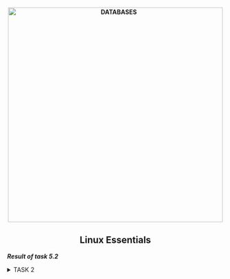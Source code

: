 <h4 align="center"> 
  <img alt="DATABASES" src="https://commons.bmstu.wiki/images/b/be/Linux-3_6.png" width="500"> 
</h4>
<h2 align="center"> Linux Essentials </h2>

***Result of task 5.2*** <br>

<details><summary>TASK 2</summary><br>
1. Analyze the structure of the /etc/passwd and /etc/group file, what fields are present in it, what users exist on the system? Specify several pseudo-users, how to define them. <br>
  /etc/passwd - a file containing a list of user accounts (accounts) in text format. It is the first and main source of information about operating system user rights.<br> 
  
  ```  
  login : password : UID : GID : GECOS : home : shell 
  ```
Each line of the file describes one user and contains seven fields, separated by colons:
- registration name or login - The string you enter when you log in. Each username must be a unique string on the computer;
- password hash - On older Linux systems, the user's encrypted password was stored in the /etc/passwd file. 
On most modern systems, this field is set to x, and the user's password is stored in the /etc/shadow file;
- user ID - a user ID is a number assigned to each user. It is used by the operating system to communicate with the user;
- default group ID - The user's group ID number that belongs to the user's primary group. When the user creates a file, the group of the file is set to that group;
- information field GECOS - This field contains a comma-separated list of values with the following information (User's full name or application name.Room number.
Work phone number. Home phone. Other contact information;
- the initial (aka home) directory - The absolute path to the user's home directory. It contains user and config files;
- login shell, or shell - The absolute path to the user's login shell. It is a shell that starts when the user logs in.<br>
  
The main purpose of /etc/passwd is to match a username and a user identifier (UID). Initially, the password field contained a password hash and was used for authentication. However, due to the increase in the computing power of processors, 
there is a serious threat of using a simple brute-force attack to crack a password. Therefore, all passwords have been moved to special files such as /etc/shadow on GNU / Linux or /etc/master.passwd on FreeBSD. 
These files are not readable by ordinary users. This approach is called a hidden password mechanism.
The /etc/passwd file is a text file with one entry per line representing the user account. To view the contents of a file, use a text editor or, for example, the cat command:
  
```
 cat /etc/passwd
```
  <img alt="" src="https://github.com/zinchenko-ihor/DevOps_online_Kyiv_2021Q4/blob/master/m5/Task5.2/IMG/passwd_cat_devops.png"><br>
  <img alt="" src="https://github.com/zinchenko-ihor/DevOps_online_Kyiv_2021Q4/blob/master/m5/Task5.2/IMG/cat_etc_passwd.png"><br>
/etc/group contains entries for all groups on the system. Each of its lines contains:
- the symbolic name of the group - by default, when a new user is created, his group is also created with the same name as the user's login name;
- the group password is an obsolete field and is currently not used. It usually contains an "x";
- group ID, or GID;
- list of member names, separated by commas.
Recording example:
```
  bin:x:1:root,bin,daemon
```
To view the contents of a file, use a text editor or, for example, the cat command:
```
cat /etc/group
```
  <img alt="" src="https://github.com/zinchenko-ihor/DevOps_online_Kyiv_2021Q4/blob/master/m5/Task5.2/IMG/etc_cat_group.png"><br>
Pseudo user accounts are designed to run certain applications or own certain files. For example: syslog, tcpdump, proxy, daemond, etc.
  
2. What are the uid ranges? What is UID? How to define it?<br>
UID stands for User ID. The UID is the number assigned to every Linux user. This is the user view in the Linux kernel.
The UID is used to identify the user on the system and to determine which system resources the user can access. This is why the user ID must be unique.<br>
You can find the UID in the / etc / passwd file. This is the same file that you can use to list all users on a Linux system.
Use Linux command "cat"to view the text file and you will see various information about the users present on your system.
The third field here represents the user ID or UID.<br>  
  
  ```
  cat /etc/passwd
  ```
  <img alt="" src="https://github.com/zinchenko-ihor/DevOps_online_Kyiv_2021Q4/blob/master/m5/Task5.2/IMG/UID.png"><br>
  
3. What is GID? How to define it?<br>
A group identifier, often abbreviated to GID, is a numeric value used to represent a specific group.The range of values for a GID varies amongst different systems; at the very least, a GID can be between 0 and 32,767, with one restriction: the login group for the superuser must have GID 0. This numeric value is used to refer to groups in the /etc/passwd and /etc/group files or their equivalents. Shadow password files and Network Information Service also refer to numeric GIDs. The group identifier is a necessary component of Unix file systems and processes.<br>
A group identifier, often abbreviated to GID, is a numeric value used to represent a specific group.[1] The range of values for a GID varies amongst different systems; at the very least, a GID can be between 0 and 32,767, with one restriction: the login group for the superuser must have GID 0. This numeric value is used to refer to groups in the /etc/passwd and /etc/group files or their equivalents. Shadow password files and Network Information Service also refer to numeric GIDs. The group identifier is a necessary component of Unix file systems and processes.<br>
  <img alt="" src="https://github.com/zinchenko-ihor/DevOps_online_Kyiv_2021Q4/blob/master/m5/Task5.2/IMG/GID.png"><br>

4. How to determine belonging of user to the specific group?<br>
Belonging user to specific group can be defined in file etc/passwd where described users name, uid, gid, gecos and etc. 
Also we can determine usergroup with command "groups" and determine a members of groups by command "members":
  ```
  groups devops
  members --all sudo
  ```
  <img alt="" src="https://github.com/zinchenko-ihor/DevOps_online_Kyiv_2021Q4/blob/master/m5/Task5.2/IMG/Determinate_group4.png"><br>
  
5. What are the commands for adding a user to the system? What are the basic parameters required to create a user?<br>
To add/create a new user, you’ve to follow the command "useradd" or "adduser" with "username". The ‘username‘ is a user login name, that is used by a user to login into the system.Only one user can be added and that username must be unique (different from other usernames already exists on the system).<br>
  ```
  sudo adduser test
  
  Enter data in this fields
  New password:
  Retype password:
  
  Full name: 
  Room number:
  Work phone:
  Home phone:
  Other:
  ```
  <img alt="" src="https://github.com/zinchenko-ihor/DevOps_online_Kyiv_2021Q4/blob/master/m5/Task5.2/IMG/Create_new_user.png"><br>
  
When we run the "useradd" command in the Linux terminal, it does the following basic things:
- it edits the files /etc/passwd, /etc/shadow, /etc/group and /etc/gshadow for the newly created user account;
- creates and populates the home directory for the new user;
- sets permissions and ownership of the home directory. <br>
  
Useradd command options:<br>
```  
  -c, --comment (Any text string. Typically, this is a short description of the account, and is currently used as a field for the user's first and last name); <br>
  -b, --base-dir (The default base directory for the system if -d HOME_DIR is not specified. BASE_DIR is concatenated with the account name to define the home directory. If the -m option is not used, BASE_DIR must exist); <br>
  -D, --defaults (See below, the subsection "Changing the default values"); <br>
  -d, --home (For the user being created, the BASE_DIRECTORY directory will be used as the home directory. By default, this value is obtained by concatenating the username with BASE_DIR, and is used as the name of the home directory); <br>
  -e, --expiredate (The date when the user account will be blocked); <br>
  -f, --inactive (The number of days that must elapse after the password has expired for the account to be permanently locked); <br>
  -g, --gid (The name or numeric identifier of the new initial user group); <br>
  -G, --groups (List of additional groups in which the user is listed); <br>
  -h, --help (Show quick help and exit); <br>
  -m, --create-home (If the user's home directory does not exist, it will be created); <br>
  -K, --key (Used to change the default values stored in the /etc/login.defs file); <br>
  -l --list (Do not add the user to the lastlog and faillog databases); <br>
  -N, --no-user-group (Do not create a group with the same name as the user, but add the user to the group specified by the -g option or by the GROUP variable in /etc/default/useradd); <br>
  -o, --non-unique (Allows you to create an account with an existing (not unique) UID); <br>
  -p, --password (The encrypted password value returned by crypt (3). By default, the account is locked); <br>
  -s, --shell (The name of the user's login shell. If set to empty, the default login shell will be used); <br>
  -u, --uid (The numeric value of the user identifier (ID). It must be unique unless the -o option is used. The value must be non-negative); <br>
  -U, --user-group (reate a group with the same name as the user, and add the user to this group).<br> 
```  
  <img alt="" src="https://github.com/zinchenko-ihor/DevOps_online_Kyiv_2021Q4/blob/master/m5/Task5.2/IMG/Create_new_user1.png"><br>
  <img alt="" src="https://github.com/zinchenko-ihor/DevOps_online_Kyiv_2021Q4/blob/master/m5/Task5.2/IMG/New_users.png"><br>
  
6. How do I change the name (account name) of an existing user? <br>
"Usermod" is a command-line utility that allows you to modify a user’s login information. <br>
  
  ```
  sudo usermod -l [username]
  ```
  Usermod command options:<br>
  ```
  -a, --append (Add user to additional group (s). Use only in conjunction with the -G parameter); <br>
  -c, --comment (The new value for the comment field in the user password file. Usually it is changed with the "chfn" program); <br>
  -d, --home (The home directory of the new user); <br>
  -e, --expiredate (The date when the user account will be blocked); <br>
  -f, --inactive (The number of days that must elapse after the password has expired for an account blocked forever); <br>
  -g, --gid (The name or numeric identifier of the new primary group for the user. Group with such name must exist); <br>
  -G, --groups (List of additional groups in which the user is listed); <br>
  -l, --login (The username will be changed from NAME to NEW_NAME); <br>
  -L, --lock (Block user password); <br>
  -m, --move-home (Move the contents of the home directory to a new location); <br>
  -o, --non-unique (When used with the -u option, this option allows you to specify a non-unique numeric user ID); <br>
  -p, --password (The encrypted password value returned by crypt (3)); <br>
  -R, --root (Make changes in the CAT_CHROOT directory and use the configuration files from the directory CAT_CHROOT); <br>
  -s, --shell (The name of the user's new login shell); <br>
  -u, --uid (new numeric user id);<br>
  -U, --unlock (Unlock user password); <br>
  -v, --add-sub-uids (Add a range of subordinate uids to the user's account); <br>
  -V, --del-sub-uids (Remove a range of subordinate uids from the user's account); <br>
  -w, --add-sub-gids (Add a range of subordinate gids to the user's account); <br>
  -W, --del-sub-gids (Remove a range of subordinate gids from the user's account); <br>
  -Z, --selinux-user (New SELinux user for user login). <br>
  ```
  <img alt="" src="https://github.com/zinchenko-ihor/DevOps_online_Kyiv_2021Q4/blob/master/m5/Task5.2/IMG/usermod.png"><br>
  
7. What is skell_dir? What is its structure? <br>
Directory /etc/skel/ (skel is derived from the “skeleton”) is used to initiate home directory when a user is first created. A sample layout of “skeleton” user files is as shown below: <br>
  
  ```
   ls -lart /etc/skel
  ```
  <img alt="" src="https://github.com/zinchenko-ihor/DevOps_online_Kyiv_2021Q4/blob/master/m5/Task5.2/IMG/Skel.png"><br>
  
Below is a sample /etc/defualt/useradd file which defines the skel directory. You can change the default location /etc/skel to any other location.
  <img alt="" src="https://github.com/zinchenko-ihor/DevOps_online_Kyiv_2021Q4/blob/master/m5/Task5.2/IMG/Scel_tree.png"><br>
  
Default permission of /etc/skel is drwxr-xr-x. It is not recommended to change the permission of skel directory or its contents.
  
8. How to remove a user from the system (including his mailbox)? <br>
The command "userdel" removes user entries from the /etc/passwd and /etc/shadow files.
In most Linux distributions, when removing a user account with userdel, the user home and mail spool directories are not removed.
Use the -r (--remove) option to force userdel to remove the user’s home directory and mail spool:
  ```
  userdel -r username
  ```
  <img alt="" src="https://github.com/zinchenko-ihor/DevOps_online_Kyiv_2021Q4/blob/master/m5/Task5.2/IMG/userdel.png"><br>
  
If the user you want to remove is still logged in, or if there are running processes that belong to this user, the userdel command does not allow to remove the user.
In this situation, it is recommended to log out the user and kill all user’s running processes with the killall command:
  ```
  sudo killall -u username
  ```  
9. What commands and keys should be used to lock and unlock a user account? <br>
The passwd command on Linux works with a user account. You can also use this command for a user account.
The command mainly works with the / etc / passwd file. You can manually modify this file, but we advise against doing this.
To lock a user using the passwd command or usermod command, you can use the -l (-L for usermod) or –lock option as follows:
  ```
  sudo passwd -l user_name
  sudo usermod -L user_name
  ```
You can find out if a user is locked or unlocked using the -S or –status option of the passwd command.
  ```
  sudo passwd -S user_name
  ```
Look at the second field in the output. Here's what it means:
  - P or PS: password set (user unlocked);
  - L or LK: user locked;
  - N or NP: no password required by the user.<br>
To unlock a user with the passwd command or usermod command, you can use the -u (-U for usermod) or –unlock option:
  ```
  sudo passwd -u user_name
  sudo usermod -U user_name
  ```
  <img alt="" src="https://github.com/zinchenko-ihor/DevOps_online_Kyiv_2021Q4/blob/master/m5/Task5.2/IMG/Lock_unlock.png"><br>
  
10. How to remove a user's password and provide him with a password-free login for subsequent password change? <br>
To force user for password change is to use the command passwd with -e option and -d option. The -e option expires the current user password forcing user to set a new one on next login. And -d option remove user password (make it blank). This is a quick way to block your account password. This makes the specified account passwordless.
From the man page of passwd command :
  ```
  sudo passwd -de user_name
  ```
 <img alt="" src="https://github.com/zinchenko-ihor/DevOps_online_Kyiv_2021Q4/blob/master/m5/Task5.2/IMG/passwd_del.png"><br> 
  
11. Display the extended format of information about the directory, tell about the information columns displayed on the terminal.<br>
  To display the extended directory information format, execute the command:
  ```
  ls -lahi
  -l - --format=long - output (in one-column format) file type, file permissions, number of links to file, owner name, group name, file size (in bytes), timestamp and file name;
  -a --all - include files with names starting with a dot in the list (show hidden files);
  -h --human-readable - add size letter to each file size;
  -i --inode - print the inode number (also called file serial number and index number) of each file to the left of its name.
  ```
   <img alt="" src="https://github.com/zinchenko-ihor/DevOps_online_Kyiv_2021Q4/blob/master/m5/Task5.2/IMG/ls_lahi.png"><br> 
  1 - total size of listed directory;
  2 - inodex index (This number uniquely identifies each file on each file system);
  3 - rights of the files (r-read, w-write, x-execute);
  4 - the number of links to a file/folder;
  5 - unique identifier of the owner (UID);
  6 - group owner id (GID);
  7 - size of object;
  8 - latest creation/modification date;
  9 - file or folder name.
  
12. What access rights exist and for whom (i. e., describe the main roles)? Briefly describe the acronym for access rights.<br>
  Initially, each file had three access parameters. Here they are:
  - Read - allows you to receive the contents of the file, but not for writing. For a directory, allows you to get a list of files and directories located in it;
  - Write - allows you to write new data to a file or modify existing ones, and also allows you to create and modify files and directories;
  - Execution - You cannot execute a program if it does not have an execution flag. This attribute is set for all programs and scripts, it is with the help of it that the system can understand that this file needs to be run as a program.
  
  But all these rights would be meaningless if applied to all users at once. Therefore, each file has three categories of users, for which you can set different combinations of access rights:
  - Owner - a set of rights for the owner of the file, the user who created it or is now set by its owner. Usually the owner has all the rights, read, write and execute.
  - Group - any user group that exists in the system and is associated with a file. However, this can only be one group, and it is usually the owner's group, although a different group can be assigned to a file.
  - Others - all users, except for the owner and users included in the file group.
  
  It is with the help of these sets of permissions that the permissions of files in linux are established. Each user can only get full access to files that he owns or those that he is allowed to access. Only the Root user can work with all files, regardless of their set of permissions.
  What the conditional values of the rights flags mean:<br>
  ```
  --- -no right;
  --x - only execution of the file is allowed as a program, but not modification or reading;
  -w- - only writing and modifying the file is allowed;
  -wx - change and execution are allowed, but in the case of a directory, you cannot see its contents;
  r-- - read-only rights;
  r-x - read only and execute, no write access;
  rw- - read and write permissions, but no execution;
  rwx - all rights;
  --s - the SUID or SGID bit is set, the first is displayed in the field for the owner, the second for the group;
  --t - sticky-bit is installed, which means users cannot delete this file.
  ```
  
13. What is the sequence of defining the relationship between the file and the user? <br>
  The hierarchy of user-level access is broken down as follows: the rights of the owner user, the rights of members of the owner group, and the rights of everyone else.
  Accordingly, for each category, it is indicated what operations with the file are available: read (r), write (w), or execute (x) - for executable files. For directories, the parameters are the same, but they mean a little different: directory browsing (r), creating folders/files (w) inside the directory, switching to the directory (x).
  
14. What commands are used to change the owner of a file (directory), as well as the mode of access to the file? Give examples, demonstrate on the terminal.<br>
  To change file permissions on linux you can use chmod utility. It allows you to change all flags, including special ones. 
  Let's consider its syntax:
```
  chmod <options> <category> <action> <flag> <file>
```
With the -R option, you can force the program to apply changes to all files and directories recursively.
The category indicates for which user group the rights should be applied, as you remember, only three categories are available:
  u - file owner;
  g - file group;
  o - other users.  
The action can be one of two things, either add - sign "+", or remove - sign - "-". As for the permissions themselves, they are similar to the output of the ls utility: r - read, w - write, x - execute, s - suid / sgid, depending on the category for which you set it, t - sets sticky-bit. For example:
```
  chmod ugo+rwx 1.txt - all users full access to the file 1.txt
  chmod go-rw 1.txt - take read and write permissions from the group and other users to the file 1.txt
  chmod u+s 1.txt - For the 1.txt file, set SUID
  chmod g+s 1.txt - For the 1.txt file, set SGID
```
   <img alt="" src="https://github.com/zinchenko-ihor/DevOps_online_Kyiv_2021Q4/blob/master/m5/Task5.2/IMG/chmod.png"><br> 
   <img alt="" src="https://github.com/zinchenko-ihor/DevOps_online_Kyiv_2021Q4/blob/master/m5/Task5.2/IMG/chmod1.png"><br>
  
15. What is an example of octal representation of access rights? Describe the umask command.
  Each of the access levels can be expressed in octal using a numeric value: 4 (r), 2 (w), 1 (x). 
  This is how we get the general scheme of rights:
  <img alt="" src="https://github.com/zinchenko-ihor/DevOps_online_Kyiv_2021Q4/blob/master/m5/Task5.2/IMG/table.png"><br>
  
  Permissions can be expressed not only in the form of a sequence of letters, but also in octal, for example, for -rw-rw-r--, the entry will look like this: 0664. Permissions for a file by default in Linux in octal format are written as 0666, and for the directory 0777. In this case, 0 does not mean anything, and each digit means a set of rights for a specific group. First the owner, then the group, and then everyone else. But thanks to the mask in Linux, by default, the file permissions are set to 0664, and for the directory 0775. It is the setting of these values that the "umask" command affects.
  The "umask" command sets the mask of rights for new files and directories. When creating any file, the operating system asks for a rights mask and calculates the mask based on it. The default mask is 0002. The first digit does not affect anything and is a relic of the C language syntax. Further, the numbers are similar to the access rights in Linux: the first is the owner, the second is the group, and the third is all the rest. This mask is used to calculate file permissions.
In fact, it turns out that the mask contains permissions that will not be set for the file. Therefore, the default permissions for the file will be 666 - 002 = 664, and for the directory - 777 - 002 = 775.<br>
  
  <img alt="" src="https://github.com/zinchenko-ihor/DevOps_online_Kyiv_2021Q4/blob/master/m5/Task5.2/IMG/umask.png"><br> 
  
Utility options:
```
umask -p
umask -S
-p - display the umask command, which, when executed, will set the current mask in octal form;
-S - display the default permissions for the folder in the format u = rwx, g = rwx, o = rwx calculated by the current mask.
```
<img alt="" src="https://github.com/zinchenko-ihor/DevOps_online_Kyiv_2021Q4/tree/master/m5/Task5.2/IMG"><br>
  
16. Give definitions of sticky bits and mechanism of identifier substitution. Give an example of files and directories with these attributes.
  The sticky bit was initially introduced to ‘stick’ an executable program’s text segment in the swap space even after the program has completed execution, to speed up the subsequent runs of the same program. However, these days the sticky bit means something entirely different.
  When a directory has the sticky bit set, its files can be deleted or renamed only by the file owner, directory owner and the root user. The command below shows how the sticky bit can be set.
```
  cmod +t [file_name]
```
  To remove the sticky bit, simply use the following command.
```
  cmod -t [file_name]
```
  <img alt="" src="https://github.com/zinchenko-ihor/DevOps_online_Kyiv_2021Q4/blob/master/m5/Task5.2/IMG/sticky_bit.png"><br>
  <img alt="" src="https://github.com/zinchenko-ihor/DevOps_online_Kyiv_2021Q4/blob/master/m5/Task5.2/IMG/sticky_bit1.png"><br>
  
In order for ordinary users to execute programs on behalf of the superuser, a thing like SUID and SGID bits was invented without knowing his password.
  SUID - if this bit is set, then when the program is running, the id of the user from which it was launched is replaced with the id of the file owner. In fact, it allows regular users to run programs as the superuser;
  GID - This flag works in a similar way, only the difference is that the user is considered a member of the group that the file is associated with, and not the groups to which he actually belongs. If the SGID flag is set to a directory, all files created in it will be associated with the directory group, not the user. This behavior is used to organize public folders.
  Substitution of an identifier in the event that a process starts instead of itself using the exec () system call a program from a file in the access rights of which the user identifier substitution bit is set (SUID-bit, denoted by s in the symbolic notation of access rights). A process launched from this file will receive the executable owner identifier (EUID) of the file instead of the parent process's owner, so the process UID retains information about who actually started the program.
  In modern UNIX systems, there is one more additional attribute - SetGID, a bit of substitution of the group identifier. This mechanism works in exactly the same way as substituting a user ID, with the difference that a process launched from a file with the SetGID attribute receives the group ID of the owner of the file, but its UID remains unchanged. Using SetGID allows you to very flexibly control the escalation situation of a process.
  Of particular importance are the identifier substitution attributes (SetUID and SetGID) installed on directories - for directories, execution rights are also used, although they have a different meaning than for executable files. The SetGID attribute on a directory indicates that files and subdirectories created within that subdirectory by any process will receive the same group ID as the directory itself. Moreover, subdirectories will also inherit the SetGID attribute. This mechanism is used to organize shared directories, files in which should be available on an equal basis to a group of users. The SetUID attribute set on the directory is simply ignored.
  
17. What file attributes should be present in the command script?
Some filesystems support additional attributes. In particular, some Linux-native filesystems support several attributes that you can adjust with the "chattr" command. 
  The files and directories can have following attributes:
```
  a - append only: this attribute allows a file to be added to, but not to be removed. It prevents accidental or malicious changes to files that record data, such as log files.
  c - compressed: it causes the kernel to compress data written to the file automatically and uncompress it when it’s read back.
  d - no dump: it makes sure the file is not backed up in backups where the dump utility is used
  e - extent format: it indicates that the file is using extents for mapping the blocks on disk.
  i - immutable: it makes a file immutable, which goes a step beyond simply disabling write access to the file. 
  The file can’t be deleted, links to it can’t be created, and the file can’t be renamed.
  j - data journaling: it ensures that on an Ext3 file system the file is first written to the journal and only after that to the data blocks on the hard disk.
  s - secure deletion: it makes sure that recovery of a file is not possible after it has been deleted.
  t - no tail-merging: Tail-merging is a process in which small data pieces at a file’s end that don’t fill a complete block are merged with similar pieces of data from other files.
  u - undeletable: When a file is deleted, its contents are saved which allows a utility to be developed that works with that information to salvage deleted files.
  A - no atime updates: Linux won’t update the access time stamp when you access a file.
  D - synchronous directory updates: it makes sure that changes to files are written to disk immediately, and not to cache first.
  S - synchronous updates: the changes on a file are written synchronously on the disk.
  T - and top of directory hierarchy: A directory will be deemed to be the top of directory hierarchies for the purposes of the Orlov block allocator.
```
  To list attribute of files and sub-directory of the current directory, do "lsattr" command:
```
  lsattr -a
  or
  lsattr -al
```
  <img alt="" src="https://github.com/zinchenko-ihor/DevOps_online_Kyiv_2021Q4/blob/master/m5/Task5.2/IMG/Attribute.png"><br>
  

  


